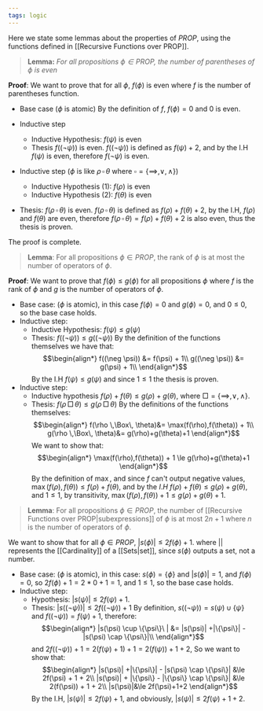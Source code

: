 ```yaml
---
tags: logic
---
```

Here we state some lemmas about the properties of $PROP$, using the functions defined in [[Recursive Functions over PROP]].

> **Lemma:** *For all propositions $\phi \in PROP$, the number of parentheses of $\phi$ is even*

**Proof**:
We want to prove that for all $\phi$, $f(\phi)$ is even where $f$ is the number of parentheses function.
- Base case ($\phi$ is atomic)
By the definition of $f$, $f(\phi) =0$ and $0$ is even.
- Inductive step
	- Inductive Hypothesis: $f(\psi)$ is even
	- Thesis $f((\neg \psi))$ is even.
$f((\neg \psi))$ is defined as $f(\psi) + 2$, and by the I.H $f(\psi)$ is even, therefore $f(\neg \psi)$ is even.

- Inductive step ($\phi$ is like $\rho \, \square \, \theta$ where $\square = \{\implies, \lor, \land\}$) 
	- Inductive Hypothesis $(1)$: $f(\rho)$ is even
	- Inductive Hypothesis $(2)$: $f(\theta)$ is even
- Thesis: $f(\rho \, \square \, \theta)$ is even. 
$f(\rho \, \square \, \theta)$ is defined as $f(\rho) + f(\theta) + 2$, by the I.H, $f(\rho)$ and $f(\theta)$ are even, therefore $f(\rho \, \square \, \theta) = f(\rho) + f(\theta) + 2$ is also even, thus the thesis is proven.

The proof is complete.

> **Lemma**: For all propositions $\phi \in PROP$, the rank of $\phi$ is at most the number of operators of $\phi$.

**Proof**:
We want to prove that $f(\phi) \le g(\phi)$ for all propositions $\phi$ where $f$ is the rank of $\phi$ and $g$ is the number of operators of $\phi$.
- Base case: ($\phi$ is atomic), in this case $f(\phi) = 0$ and $g(\phi) = 0$, and $0 \le 0$, so the base case holds.
- Inductive step:
	- Inductive Hypothesis: $f(\psi) \le g(\psi)$
	- Thesis: $f((\neg \psi)) \le g((\neg \psi))$
By the definition of the functions themselves we have that:
$$\begin{align*}
f((\neg \psi)) &= f(\psi) + 1\\
g((\neg \psi)) &= g(\psi) + 1\\
\end{align*}$$
By the I.H $f(\psi) \le g(\psi)$ and since $1 \le 1$ the thesis is proven.
- Inductive step:
	- Inductive hypothesis $f(\rho) +f(\theta ) \le g(\rho) + g(\theta)$, where $\Box = \{\implies, \lor, \land\}$.
	- Thesis: $f(\rho \,\Box\, \theta) \le g(\rho \, \Box \, \theta)$
By the definitions of the functions themselves:
$$\begin{align*}
f(\rho \,\Box\, \theta)&= \max(f(\rho),f(\theta)) + 1\\
g(\rho \,\Box\, \theta)&= g(\rho)+g(\theta)+1
\end{align*}$$We want to show that:
$$\begin{align*}
\max(f(\rho),f(\theta)) + 1 \le g(\rho)+g(\theta)+1
\end{align*}$$
By the definition of $\max$, and since $f$ can't output negative values, $\max(f(\rho),f(\theta)) \le f(\rho) + f(\theta)$, and by the $I.H$ $f(\rho) + f(\theta) \le g(\rho) + g(\theta)$, and $1 \le 1$, by transitivity, $\max(f(\rho), f(\theta)) + 1\le g(\rho) + g(\theta) + 1$.

> **Lemma**: For all propositions $\phi \in PROP$, the number of [[Recursive Functions over PROP|subexpressions]] of $\phi$ is at most $2n + 1$ where $n$ is the number of operators of $\phi$.

We want to show that for all $\phi \in PROP$, $|s(\phi)| \le 2f(\phi) +1$. where $||$ represents the [[Cardinality]] of a [[Sets|set]], since $s(\phi)$ outputs a set, not a number.

- Base case: ($\phi$ is atomic), in this case: $s(\phi) = \{\phi\}$ and $|s(\phi)| = 1$, and $f(\phi)= 0$, so $2f(\phi) + 1= 2*0 + 1 = 1$, and $1\le 1$, so the base case holds.
- Inductive step:
	- Hypothesis: $|s(\psi)| \le 2f(\psi) + 1$.
	- Thesis: $|s((\neg \psi))| \le 2f((\neg\psi)) + 1$ 
By definition, $s((\neg\psi))=s(\psi)\cup\{\psi\}$ and $f((\neg\psi)) = f(\psi) + 1$, therefore:
$$\begin{align*}
|s(\psi) \cup \{\psi\}\ | &= |s(\psi)| +|\{\psi\}| - |s(\psi) \cap \{\psi\}|\\
\end{align*}$$
and $2f((\neg\psi))+1 = 2(f(\psi) + 1) + 1= 2(f(\psi)) +1+2$, So we want to show that:
$$\begin{align*}
|s(\psi)| +|\{\psi\}| - |s(\psi) \cap \{\psi\}| &\le 2f(\psi) + 1 + 2\\
|s(\psi)| + |\{\psi\} - |\{\psi\} \cap \{\psi\}| &\le 2(f(\psi)) + 1 + 2\\
|s(\psi)|&\le 2f(\psi)+1+2
\end{align*}$$
By the I.H, $|s(\psi)| \le 2f(\psi) + 1$, and obviously, $|s(\psi)| \le 2f(\psi) + 1 + 2$.